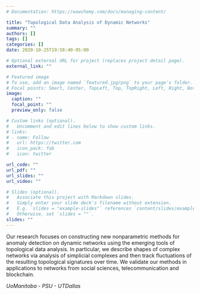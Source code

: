 ```yaml
---
# Documentation: https://wowchemy.com/docs/managing-content/

title: "Topological Data Analysis of Dynamic Networks"
summary: ""
authors: []
tags: []
categories: []
date: 2020-10-25T19:58:40-05:00

# Optional external URL for project (replaces project detail page).
external_link: ""

# Featured image
# To use, add an image named `featured.jpg/png` to your page's folder.
# Focal points: Smart, Center, TopLeft, Top, TopRight, Left, Right, BottomLeft, Bottom, BottomRight.
image:
  caption: ""
  focal_point: ""
  preview_only: false

# Custom links (optional).
#   Uncomment and edit lines below to show custom links.
# links:
# - name: Follow
#   url: https://twitter.com
#   icon_pack: fab
#   icon: twitter

url_code: ""
url_pdf: ""
url_slides: ""
url_video: ""

# Slides (optional).
#   Associate this project with Markdown slides.
#   Simply enter your slide deck's filename without extension.
#   E.g. `slides = "example-slides"` references `content/slides/example-slides.md`.
#   Otherwise, set `slides = ""`.
slides: ""
---
```

Our research focuses on constructing new nonparametric methods for anomaly detection on dynamic networks using the emerging tools of topological data analysis. In particular, we describe shapes of complex networks via analysis of simplicial complexes and then track fluctuations of the resulting topological signatures over time. We validate our methods in applications to networks from social sciences, telecommunication and blockchain.

_UoManitoba - PSU - UTDallas_